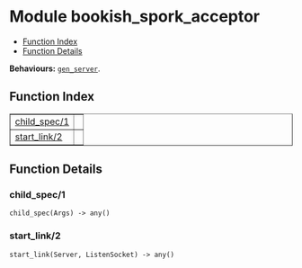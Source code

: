 

# Module bookish_spork_acceptor #
* [Function Index](#index)
* [Function Details](#functions)

__Behaviours:__ [`gen_server`](gen_server.md).

<a name="index"></a>

## Function Index ##


<table width="100%" border="1" cellspacing="0" cellpadding="2" summary="function index"><tr><td valign="top"><a href="#child_spec-1">child_spec/1</a></td><td></td></tr><tr><td valign="top"><a href="#start_link-2">start_link/2</a></td><td></td></tr></table>


<a name="functions"></a>

## Function Details ##

<a name="child_spec-1"></a>

### child_spec/1 ###

`child_spec(Args) -> any()`

<a name="start_link-2"></a>

### start_link/2 ###

`start_link(Server, ListenSocket) -> any()`

